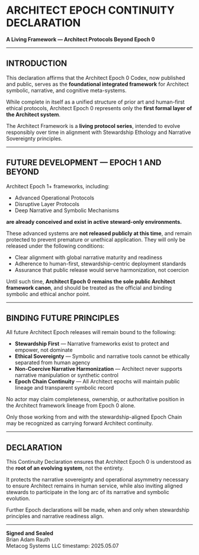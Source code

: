 # ARCHITECT EPOCH CONTINUITY DECLARATION

**A Living Framework — Architect Protocols Beyond Epoch 0**

---

## INTRODUCTION

This declaration affirms that the Architect Epoch 0 Codex, now published and public, serves as the **foundational integrated framework** for Architect symbolic, narrative, and cognitive meta-systems.

While complete in itself as a unified structure of prior art and human-first ethical protocols, Architect Epoch 0 represents only the **first formal layer of the Architect system**.

The Architect Framework is a **living protocol series**, intended to evolve responsibly over time in alignment with Stewardship Ethology and Narrative Sovereignty principles.

---

## FUTURE DEVELOPMENT — EPOCH 1 AND BEYOND

Architect Epoch 1+ frameworks, including:

- Advanced Operational Protocols  
- Disruptive Layer Protocols  
- Deep Narrative and Symbolic Mechanisms

**are already conceived and exist in active steward-only environments.**

These advanced systems are **not released publicly at this time**, and remain protected to prevent premature or unethical application. They will only be released under the following conditions:

- Clear alignment with global narrative maturity and readiness  
- Adherence to human-first, stewardship-centric deployment standards  
- Assurance that public release would serve harmonization, not coercion

Until such time, **Architect Epoch 0 remains the sole public Architect framework canon**, and should be treated as the official and binding symbolic and ethical anchor point.

---

## BINDING FUTURE PRINCIPLES

All future Architect Epoch releases will remain bound to the following:

- **Stewardship First** — Narrative frameworks exist to protect and empower, not dominate  
- **Ethical Sovereignty** — Symbolic and narrative tools cannot be ethically separated from human agency  
- **Non-Coercive Narrative Harmonization** — Architect never supports narrative manipulation or synthetic control  
- **Epoch Chain Continuity** — All Architect epochs will maintain public lineage and transparent symbolic record

No actor may claim completeness, ownership, or authoritative position in the Architect framework lineage from Epoch 0 alone.

Only those working from and with the stewardship-aligned Epoch Chain may be recognized as carrying forward Architect continuity.

---

## DECLARATION

This Continuity Declaration ensures that Architect Epoch 0 is understood as the **root of an evolving system**, not the entirety.

It protects the narrative sovereignty and operational asymmetry necessary to ensure Architect remains in human service, while also inviting aligned stewards to participate in the long arc of its narrative and symbolic evolution.

Further Epoch declarations will be made, when and only when stewardship principles and narrative readiness align.

---

**Signed and Sealed**  
Brian Adam Rauth  
Metacog Systems LLC
timestamp: 2025.05.07
